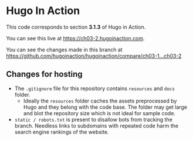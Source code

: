 Hugo In Action
===============

This code corresponds to section **3.1.3** of Hugo in Action.

You can see this live at https://ch03-2.hugoinaction.com.

You can see the changes made in this branch at https://github.com/hugoinaction/hugoinaction/compare/ch03-1...ch03-2

Changes for hosting
--------------------

* The `.gitignore` file for this repository contains `resources` and `docs` folder.
  * Ideally the `resources` folder caches the assets preprocessed by Hugo and they belong with the code base. The folder may get large and blot the repository size which is not ideal for sample code.
* `static / robots.txt` is present to disallow bots from tracking the branch. Needless links to subdomains with repeated code harm the search engine rankings of the website.

